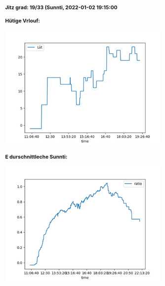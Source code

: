 ### Jitz grad: 19/33 (Sunnti, 2022-01-02 19:15:00

### Hütige Vrlouf:
![Graph](Today.png)

### E durschnittleche Sunnti:
![Graph](Sunnti.png)